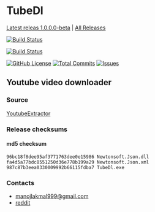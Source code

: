 # TubeDl
[Latest releas 1.0.0.0-beta](https://github.com/l4km47/TubeDl/releases/tag/0.1.0.0-beta) | 
[All Releases](https://github.com/l4km47/TubeDl/releases)

[![Build Status](https://travis-ci.org/l4km47/TubeDl.svg?branch=dev)](https://travis-ci.org/l4km47/TubeDl)

[![Build Status](https://travis-ci.org/l4km47/TubeDl.svg?branch=master)](https://travis-ci.org/l4km47/TubeDl)


[![GitHub License](https://intense-chamber-55169.herokuapp.com/license/l4km47/TubeDl.svg)](https://raw.githubusercontent.com/l4km47/TubeDl/master/LICENSE)
[![Total Commits](https://intense-chamber-55169.herokuapp.com/commits/l4km47/TubeDl.svg)](https://github.com/l4km47/TubeDl/commits/master)
[![Issues](https://intense-chamber-55169.herokuapp.com/issues/l4km47/TubeDl.svg)](https://github.com/l4km47/TubeDl/issues)
## Youtube video downloader

### Source 

[YoutubeExtractor](https://github.com/flagbug/YoutubeExtractor)


### Release checksums 
#### md5 checksum
```
96bc18f8dee95af3771763dee0e15986 Newtonsoft.Json.dll
fa4d5a77bdc8551250d36e778b199a29 Newtonsoft.Json.xml
987c87b3eea0330009992b66115fdba7 TubeDl.exe

```

### Contacts
* manojlakmal999@gmail.com
* [reddit](https://www.reddit.com/user/aka_l4km47/)
